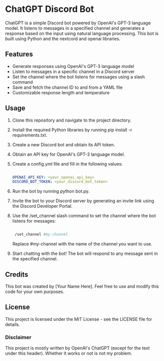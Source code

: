 # ChatGPT Discord Bot

ChatGPT is a simple Discord bot powered by OpenAI's GPT-3 language model. It listens to messages in a specified channel and generates a response based on the input using natural language processing. This bot is built using Python and the nextcord and openai libraries.
## Features

 * Generate responses using OpenAI's GPT-3 language model
 * Listen to messages in a specific channel in a Discord server
 * Set the channel where the bot listens for messages using a slash command
 * Save and fetch the channel ID to and from a YAML file
 * Customizable response length and temperature

## Usage

 1. Clone this repository and navigate to the project directory.

 2. Install the required Python libraries by running pip install -r requirements.txt.

 3. Create a new Discord bot and obtain its API token.

 4. Obtain an API key for OpenAI's GPT-3 language model.

 5. Create a config.yml file and fill in the following values:

     ```yaml

     OPENAI_API_KEY: <your_openai_api_key>
     DISCORD_BOT_TOKEN: <your_discord_bot_token>
     ```

 6. Run the bot by running python bot.py.

 7. Invite the bot to your Discord server by generating an invite link using the Discord Developer Portal.

 8. Use the /set_channel slash command to set the channel where the bot listens for messages:

     ```bash

      /set_channel #my-channel
     ```

     Replace #my-channel with the name of the channel you want to use.

 9. Start chatting with the bot! The bot will respond to any message sent in the specified channel.

## Credits

This bot was created by [Your Name Here]. Feel free to use and modify this code for your own purposes.

## License

This project is licensed under the MIT License - see the LICENSE file for details.

### Disclaimer
This project is mostly written by OpenAI's ChatGPT (except for the text under this header). Whether it works or not is not my problem.
